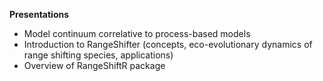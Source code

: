 **Presentations**
* Model continuum correlative to process-based models
* Introduction to RangeShifter (concepts, eco-evolutionary dynamics of range shifting species, applications)
* Overview of RangeShiftR package
